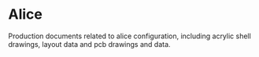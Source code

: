 # Alice

Production documents related to alice configuration, including acrylic shell drawings, layout data and pcb drawings and data.





